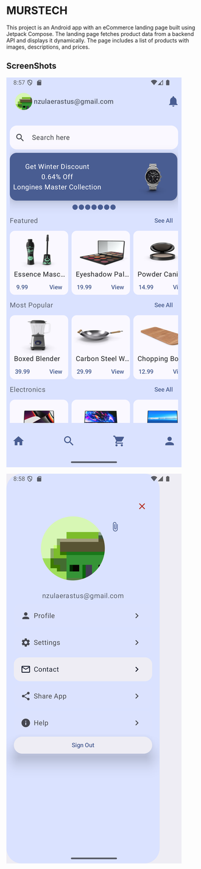 MURSTECH
========
This project is an Android app with an eCommerce landing page built using Jetpack Compose. 
The landing page fetches product data from a backend API and displays it dynamically. 
The page includes a list of products with images, descriptions, and prices.


ScreenShots
------------------------
![Landing Page](ScreenShots/landing_page.png)

![Drawer](ScreenShots/DrawerPage.png)